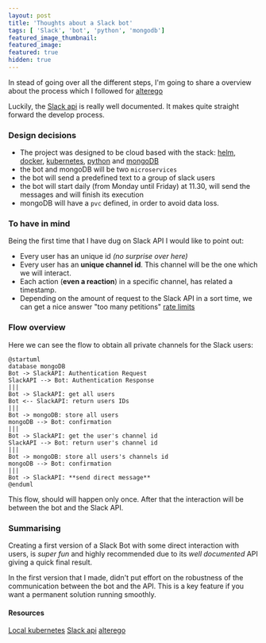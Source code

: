 ```yaml
---
layout: post
title: 'Thoughts about a Slack bot'
tags: [ 'Slack', 'bot', 'python', 'mongodb']
featured_image_thumbnail:
featured_image:
featured: true
hidden: true
---
```

In stead of going over all the different steps, I'm going to share a overview about the process which I followed for [alterego](https://github.com/Anarkis/alterego)

Luckily, the [Slack api](https://api.slack.com/) is really well documented. It makes quite straight forward the develop process.


### Design decisions
- The project was designed to be cloud based with the stack: [helm](https://helm.sh/), [docker](https://www.docker.com/), [kubernetes](https://kubernetes.io/), [python](https://www.python.org/) and [mongoDB](https://www.mongodb.com/)
- the bot and mongoDB will be two `microservices`
- the bot will send a predefined text to a group of slack users
- the bot will start daily (from Monday until Friday) at 11.30, will send the messages and will finish its execution
- mongoDB will have a `pvc` defined, in order to avoid data loss.

### To have in mind
Being the first time that I have dug on Slack API I would like to point out:
- Every user has an unique id _(no surprise over here)_
- Every user has an **unique channel id**. This channel will be the one which we will interact.
- Each action (**even a reaction**) in a specific channel, has related a timestamp.
- Depending on the amount of request to the Slack API in a sort time, we can get a nice answer "too many petitions" [rate limits](https://api.slack.com/docs/rate-limits)

### Flow overview
 Here we can see the flow to obtain all private channels for the Slack users:
```plantuml
@startuml
database mongoDB
Bot -> SlackAPI: Authentication Request
SlackAPI --> Bot: Authentication Response
|||
Bot -> SlackAPI: get all users
Bot <-- SlackAPI: return users IDs
|||
Bot -> mongoDB: store all users
mongoDB --> Bot: confirmation
|||
Bot -> SlackAPI: get the user's channel id
SlackAPI --> Bot: return user's channel id
|||
Bot -> mongoDB: store all users's channels id
mongoDB --> Bot: confirmation
|||
Bot -> SlackAPI: **send direct message**
@enduml
```

This flow, should will happen only once. After that the interaction will be between the bot and the Slack API.

### Summarising
Creating a first version of a Slack Bot with some direct interaction with users, is _super fun_ and highly recommended due to its _well documented_ API giving a quick final result.

In the first version that I made, didn't put effort on the robustness of the communication between the bot and the API. This is a key feature if you want a permanent solution running smoothly.

#### Resources
[Local kubernetes](https://docs.docker.com/docker-for-mac/kubernetes/)
[Slack api](https://api.slack.com/)
[alterego](https://github.com/Anarkis/alterego)
